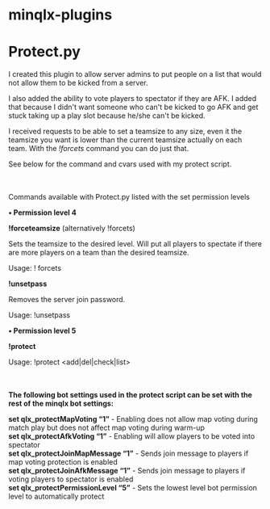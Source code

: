 # minqlx-plugins
# Protect.py

I created this plugin to allow server admins to put people on a list that would not allow them to be kicked from a server.

I also added the ability to vote players to spectator if they are AFK. I added that because I didn't want someone who can't be kicked to go AFK and get stuck taking up a play slot because he/she can't be kicked.

I received requests to be able to set a teamsize to any size, even it the teamsize you want is lower than the current teamsize actually on each team. With the <i>!forcets</i> command you can do just that.

See below for the command and cvars used with my protect script.

<br><br>
Commands available with Protect.py listed with the set permission levels

<b>•	Permission level 4</b>

<b>!forceteamsize</b> (alternatively !forcets)

Sets the teamsize to the desired level. Will put all players to spectate if there are more players on a team than the desired teamsize.

Usage: ! forcets <wanted teamsize>
   
<b>!unsetpass</b>

Removes the server join password.

Usage: !unsetpass
   
<b>•	Permission level 5</b>

<b>!protect</b>

Usage: !protect <add|del|check|list> <player id>


<br><br>
<b>The following bot settings used in the protect script can be set with the rest of the minqlx bot settings:</b><br>

<b>set qlx_protectMapVoting “1”</b> - Enabling does not allow map voting during match play but does not affect map voting during warm-up<br>
<b>set qlx_protectAfkVoting “1”</b> - Enabling will allow players to be voted into spectator<br>
<b>set qlx_protectJoinMapMessage “1”</b> - Sends join message to players if map voting protection is enabled<br>
<b>set qlx_protectJoinAfkMessage “1”</b> - Sends join message to players if voting players to spectator is enabled<br>
<b>set qlx_protectPermissionLevel “5”</b> - Sets the lowest level bot permission level to  automatically protect<br>

